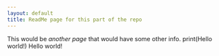 ```yaml
---
layout: default
title: ReadMe page for this part of the repo
---
```


This would be *another page* that would have some other info.
print(Hello world!)
Hello world!
